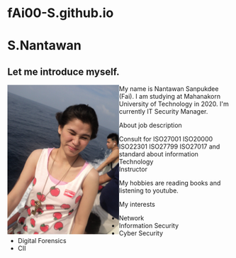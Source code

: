 # fAi00-S.github.io
<h1> S.Nantawan</h1>
<p><h2> Let me introduce myself. </h2></p>
<img align="left" width="50%" height="50%" src="94228507_10220323378667730_2628878060870434816_o.jpg">
<p> My name is Nantawan Sanpukdee (Fai). I am studying at Mahanakorn University of Technology in 2020. I'm currently IT Security Manager. </p>
<p>About job description</p>
<ul>
<li>Consult for ISO27001 ISO20000 ISO22301 ISO27799 ISO27017 and standard about information Technology</li>
<li>Instructor</li>
</ul>
<p>My hobbies are reading books and listening to youtube. </p>
<p>My interests</p>
<ul>
<li>Network</li>
<li>Information Security</li>
<li>Cyber Security</li>
<li>Digital Forensics</li>
<li>CII</li>
</ul>



